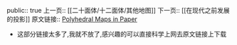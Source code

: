 public:: true
上一页:: [[二十面体/十二面体/其他地图]] 
下一页:: [[在现代之前发展的投影]]
原文链接:: [Polyhedral Maps in Paper](https://web.archive.org/web/20180630041453/http://progonos.com/furuti/MapProj/Normal/ProjPoly/Foldout/foldout.html)

- 这部分链接太多了,我就不放了,感兴趣的可以直接科学上网去原文链接上下载